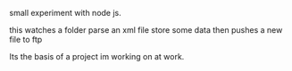 small experiment with node js.

this watches a folder parse an xml file store some data then pushes a new file to ftp

Its the basis of a project im working on at work.
